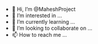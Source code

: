 - 👋 Hi, I’m @MaheshProject
- 👀 I’m interested in ...
- 🌱 I’m currently learning ...
- 💞️ I’m looking to collaborate on ...
- 📫 How to reach me ...

<!---
MaheshProject/MaheshProject is a ✨ special ✨ repository because its `README.md` (this file) appears on your GitHub profile.
You can click the Preview link to take a look at your changes.
--->
